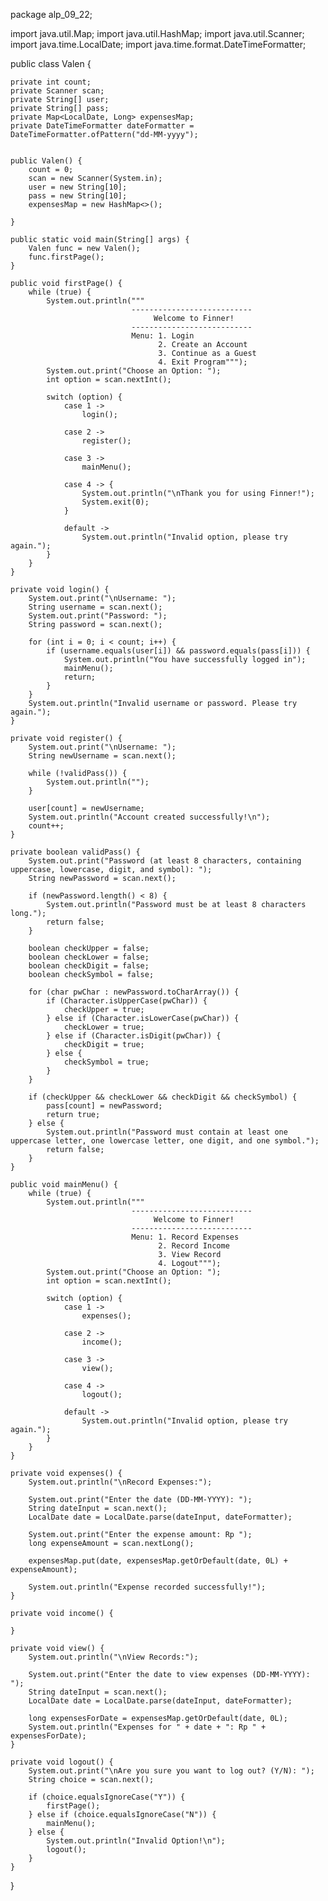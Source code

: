 package alp_09_22;

import java.util.Map;
import java.util.HashMap;
import java.util.Scanner;
import java.time.LocalDate;
import java.time.format.DateTimeFormatter;

public class Valen {
    
    private int count;
    private Scanner scan;
    private String[] user;
    private String[] pass;
    private Map<LocalDate, Long> expensesMap;
    private DateTimeFormatter dateFormatter = DateTimeFormatter.ofPattern("dd-MM-yyyy");


    public Valen() {
        count = 0;
        scan = new Scanner(System.in);
        user = new String[10];
        pass = new String[10];
        expensesMap = new HashMap<>();
        
    }

    public static void main(String[] args) {
        Valen func = new Valen();
        func.firstPage();
    }

    public void firstPage() {
        while (true) {
            System.out.println("""
                               ---------------------------
                                    Welcome to Finner!
                               ---------------------------
                               Menu: 1. Login
                                     2. Create an Account 
                                     3. Continue as a Guest
                                     4. Exit Program""");
            System.out.print("Choose an Option: ");
            int option = scan.nextInt();

            switch (option) {
                case 1 ->
                    login();

                case 2 ->
                    register();

                case 3 ->
                    mainMenu();

                case 4 -> {
                    System.out.println("\nThank you for using Finner!");
                    System.exit(0);
                }

                default ->
                    System.out.println("Invalid option, please try again.");
            }
        }
    }

    private void login() {
        System.out.print("\nUsername: ");
        String username = scan.next();
        System.out.print("Password: ");
        String password = scan.next();

        for (int i = 0; i < count; i++) {
            if (username.equals(user[i]) && password.equals(pass[i])) {
                System.out.println("You have successfully logged in");
                mainMenu();
                return;
            }
        }
        System.out.println("Invalid username or password. Please try again.");
    }

    private void register() {
        System.out.print("\nUsername: ");
        String newUsername = scan.next();

        while (!validPass()) {
            System.out.println("");
        }

        user[count] = newUsername;
        System.out.println("Account created successfully!\n");
        count++;
    }

    private boolean validPass() {
        System.out.print("Password (at least 8 characters, containing uppercase, lowercase, digit, and symbol): ");
        String newPassword = scan.next();

        if (newPassword.length() < 8) {
            System.out.println("Password must be at least 8 characters long.");
            return false;
        }

        boolean checkUpper = false;
        boolean checkLower = false;
        boolean checkDigit = false;
        boolean checkSymbol = false;

        for (char pwChar : newPassword.toCharArray()) {
            if (Character.isUpperCase(pwChar)) {
                checkUpper = true;
            } else if (Character.isLowerCase(pwChar)) {
                checkLower = true;
            } else if (Character.isDigit(pwChar)) {
                checkDigit = true;
            } else {
                checkSymbol = true;
            }
        }

        if (checkUpper && checkLower && checkDigit && checkSymbol) {
            pass[count] = newPassword;
            return true;
        } else {
            System.out.println("Password must contain at least one uppercase letter, one lowercase letter, one digit, and one symbol.");
            return false;
        }
    }

    public void mainMenu() {
        while (true) {
            System.out.println("""
                               ---------------------------
                                    Welcome to Finner!
                               ---------------------------
                               Menu: 1. Record Expenses
                                     2. Record Income 
                                     3. View Record
                                     4. Logout""");
            System.out.print("Choose an Option: ");
            int option = scan.nextInt();

            switch (option) {
                case 1 ->
                    expenses();

                case 2 ->
                    income();

                case 3 ->
                    view();

                case 4 ->
                    logout();

                default ->
                    System.out.println("Invalid option, please try again.");
            }
        }
    }

    private void expenses() {
        System.out.println("\nRecord Expenses:");

        System.out.print("Enter the date (DD-MM-YYYY): ");
        String dateInput = scan.next();
        LocalDate date = LocalDate.parse(dateInput, dateFormatter);

        System.out.print("Enter the expense amount: Rp ");
        long expenseAmount = scan.nextLong();

        expensesMap.put(date, expensesMap.getOrDefault(date, 0L) + expenseAmount);

        System.out.println("Expense recorded successfully!");
    }

    private void income() {

    }

    private void view() {
        System.out.println("\nView Records:");

        System.out.print("Enter the date to view expenses (DD-MM-YYYY): ");
        String dateInput = scan.next();
        LocalDate date = LocalDate.parse(dateInput, dateFormatter);

        long expensesForDate = expensesMap.getOrDefault(date, 0L);
        System.out.println("Expenses for " + date + ": Rp " + expensesForDate);
    }

    private void logout() {
        System.out.print("\nAre you sure you want to log out? (Y/N): ");
        String choice = scan.next();

        if (choice.equalsIgnoreCase("Y")) {
            firstPage();
        } else if (choice.equalsIgnoreCase("N")) {
            mainMenu();
        } else {
            System.out.println("Invalid Option!\n");
            logout();
        }
    }
}
